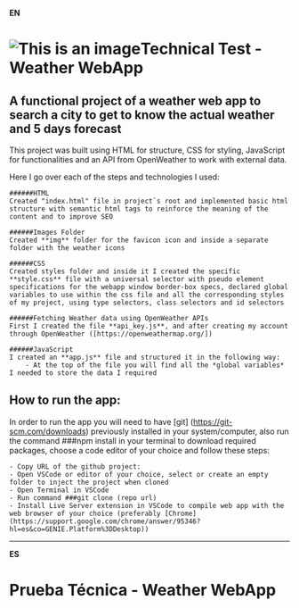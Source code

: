**EN**
# ![This is an image](https://www.pngall.com/wp-content/uploads/11/Weather-PNG-Images.png)Technical Test - Weather WebApp

## A functional project of a weather web app to search a city to get to know the actual weather and 5 days forecast


This project was built using HTML for structure, CSS for styling, JavaScript for functionalities and an API from OpenWeather to work with external data.

Here I go over each of the steps and technologies I used:


    ######HTML
    Created "index.html" file in project`s root and implemented basic html structure with semantic html tags to reinforce the meaning of the content and to improve SEO 

    ######Images Folder
    Created **img** folder for the favicon icon and inside a separate folder with the weather icons

    ######CSS 
    Created styles folder and inside it I created the specific **style.css** file with a universal selector with pseudo element specifications for the webapp window border-box specs, declared global variables to use within the css file and all the corresponding styles of my project, using type selectors, class selectors and id selectors

    ######Fetching Weather data using OpenWeather APIs 
    First I created the file **api_key.js**, and after creating my account through OpenWeather ([https://openweathermap.org/])

    ######JavaScript 
    I created an **app.js** file and structured it in the following way:
        - At the top of the file you will find all the *global variables* I needed to store the data I required 

## How to run the app:

In order to run the app you will need to have [git] (https://git-scm.com/downloads) previously installed in your system/computer, also run the command ###npm install in your terminal to download required packages, choose a code editor of your choice and follow these steps:

    - Copy URL of the github project: 
    - Open VSCode or editor of your choice, select or create an empty folder to inject the project when cloned 
    - Open Terminal in VSCode
    - Run command ###git clone (repo url)
    - Install Live Server extension in VSCode to compile web app with the web browser of your choice (preferably [Chrome] (https://support.google.com/chrome/answer/95346?hl=es&co=GENIE.Platform%3DDesktop))


***********************************************************

**ES**

# Prueba Técnica - Weather WebApp

##